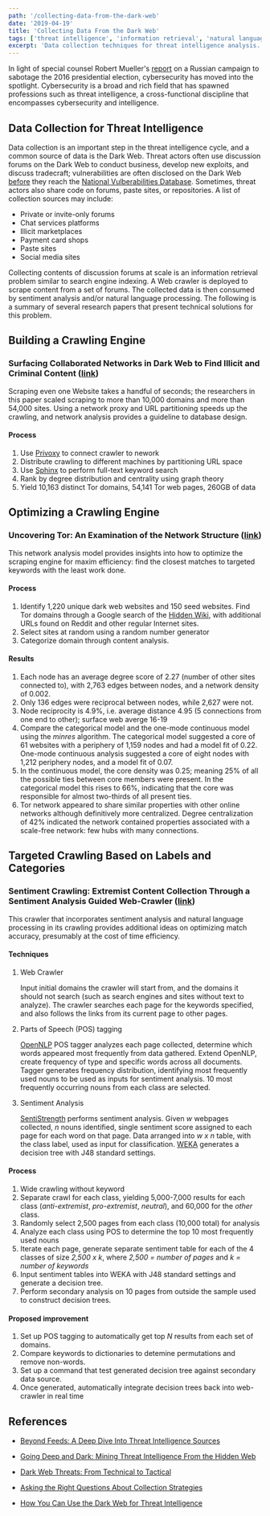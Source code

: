```yaml
---
path: '/collecting-data-from-the-dark-web'
date: '2019-04-19'
title: 'Collecting Data From the Dark Web'
tags: ['threat intelligence', 'information retrieval', 'natural language processing']
excerpt: 'Data collection techniques for threat intelligence analysis.'
---
```

In light of special counsel Robert Mueller's [report](https://www.nytimes.com/interactive/2019/04/18/us/politics/mueller-report-document.html) on a Russian campaign to sabotage the 2016 presidential election, cybersecurity has moved into the spotlight. Cybersecurity is a broad and rich field that has spawned professions such as threat intelligence, a cross-functional discipline that encompasses cybersecurity and intelligence. 

## Data Collection for Threat Intelligence
Data collection is an important step in the threat intelligence cycle, and a common source of data is the Dark Web. Threat actors often use discussion forums on the Dark Web to conduct business, develop new exploits, and discuss tradecraft; vulnerabilities are often disclosed on the Dark Web [before](https://www.recordedfuture.com/vulnerability-disclosure-delay/) they reach the [National Vulberabilities Database](https://nvd.nist.gov/). Sometimes, threat actors also share code on forums, paste sites, or repositories. A list of collection sources may include:

- Private or invite-only forums
- Chat services platforms
- Illicit marketplaces
- Payment card shops
- Paste sites
- Social media sites

Collecting contents of discussion forums at scale is an information retrieval problem similar to search engine indexing. A Web crawler is deployed to scrape content from a set of forums. The collected data is then consumed by sentiment analysis and/or natural language processing. The following is a summary of several research papers that present technical solutions for this problem.

## Building a Crawling Engine
### Surfacing Collaborated Networks in Dark Web to Find Illicit and Criminal Content ([link](https://ieeexplore.ieee.org/document/7745452))
Scraping even one Website takes a handful of seconds; the researchers in this paper scaled scraping to more than 10,000 domains and more than 54,000 sites. Using a network proxy and URL partitioning speeds up the crawling, and network analysis provides a guideline to database design.

#### Process
1. Use [Privoxy](https://en.wikipedia.org/wiki/Privoxy) to connect crawler to nework
2. Distribute crawling to different machines by partitioning URL space
3. Use [Sphinx](https://en.wikipedia.org/wiki/Sphinx_(search_engine)) to perform full-text keyword search
4. Rank by degree distribution and centrality using graph theory
5. Yield 10,163 distinct Tor domains, 54,141 Tor web pages, 260GB of data

## Optimizing a Crawling Engine
### Uncovering Tor: An Examination of the Network Structure ([link](https://www.hindawi.com/journals/scn/2018/4231326/))
This network analysis model provides insights into how to optimize the scraping engine for maxim efficiency: find the closest matches to targeted keywords with the least work done.

#### Process
1. Identify 1,220 unique dark web websites and 150 seed websites. Find Tor domains through a Google search of the [Hidden Wiki](https://en.wikipedia.org/wiki/The_Hidden_Wiki), with additional URLs found on Reddit and other regular Internet sites.
2. Select sites at random using a random number generator 
3. Categorize domain through content analysis.

#### Results
1. Each node has an average degree score of 2.27 (number of other sites connected to), with 2,763 edges between nodes, and a network density of 0.002.
2. Only 136 edges were reciprocal between nodes, while 2,627 were not.
3. Node reciprocity is 4.9%, i.e. average distance 4.95 (5 connections from one end to other); surface web averge 16-19
4. Compare the categorical model and the one-mode continuous model using the _minres_ algorithm. The categorical model suggested a core of 61 websites with a periphery of 1,159 nodes and had a model fit of 0.22. One-mode continuous analysis suggested a core of eight nodes with 1,212 periphery nodes, and a model fit of 0.07.
5. In the continuous model, the core density was 0.25; meaning 25% of all the possible ties between core members were present. In the categorical model this rises to 66%, indicating that the core was responsible for almost two-thirds of all present ties.
6. Tor network appeared to share similar properties with other online networks although definitively more centralized. Degree centralization of 42% indicated the network contained properties associated with a scale-free network: few hubs with many connections.

## Targeted Crawling Based on Labels and Categories
### Sentiment Crawling: Extremist Content Collection Through a Sentiment Analysis Guided Web-Crawler ([link](https://ieeexplore.ieee.org/document/7403671))
This crawler that incorporates sentiment analysis and natural language processing in its crawling provides additional ideas on optimizing match accuracy, presumably at the cost of time efficiency.

#### Techniques
1. Web Crawler
    
    Input initial domains the crawler will start from, and the domains it should not search (such as search engines and sites without text to analyze). The crawler searches each page for the keywords specified, and also follows the links from its current page to other pages.

2. Parts of Speech (POS) tagging

    [OpenNLP](https://en.wikipedia.org/wiki/Apache_OpenNLP) POS tagger analyzes each page collected, determine which words appeared most frequently from data gathered. Extend OpenNLP, create frequency of type and specific words across all documents. Tagger generates frequency distribution, identifying most frequently used nouns to be used as inputs for sentiment analysis. 10 most frequently occurring nouns from each class are selected.

3. Sentiment Analysis
    
    [SentiStrength](https://pypi.org/project/sentistrength/) performs sentiment analysis. Given _w_ webpages collected, _n_ nouns identified, single sentiment score assigned to each page for each word on that page. Data arranged into _w x n_ table, with the class label, used as input for classification. [WEKA](https://en.wikipedia.org/wiki/Weka_(machine_learning)) generates a decision tree with J48 standard settings.

#### Process
1. Wide crawling without keyword
2. Separate crawl for each class, yielding 5,000-7,000 results for each class (_anti-extremist_, _pro-extremist_, _neutral_), and 60,000 for the _other_ class.
3. Randomly select 2,500 pages from each class (10,000 total) for analysis
4. Analyze each class using POS to determine the top 10 most frequently used nouns
5. Iterate each page, generate separate sentiment table for each of the 4 classes of size _2,500 x k_, where _2,500 = number of pages_ and _k = number of keywords_
6. Input sentiment tables into WEKA with J48 standard settings and generate a decision tree.
7. Perform secondary analysis on 10 pages from outside the sample used to construct decision trees.

#### Proposed improvement
1. Set up POS tagging to automatically get top _N_ results from each set of domains.
2. Compare keywords to dictionaries to detemine permutations and remove non-words.
3. Set up a command that test generated decision tree against secondary data source.
4. Once generated, automatically integrate decision trees back into web-crawler in real time

## References
- [Beyond Feeds: A Deep Dive Into Threat Intelligence Sources](https://www.recordedfuture.com/threat-intelligence-sources/)

- [Going Deep and Dark: Mining Threat Intelligence From the Hidden Web](https://www.recordedfuture.com/dark-web-threat-intelligence/)

- [Dark Web Threats: From Technical to Tactical](https://www.recordedfuture.com/dark-web-threats/)

- [Asking the Right Questions About Collection Strategies](https://www.flashpoint-intel.com/blog/asking-the-right-questions-about-collection-strategies/)

- [How You Can Use the Dark Web for Threat Intelligence](https://go.recordedfuture.com/dark-web)